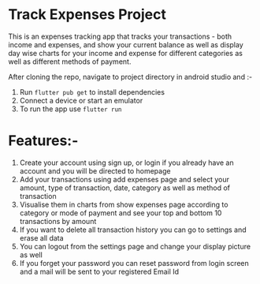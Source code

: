 # Track Expenses Project
This is an expenses tracking app that tracks your transactions - both income and expenses, and show your current balance as well as display day wise charts for your income and expense for different categories as well as different methods of payment. 

After cloning the repo, navigate to project directory in android studio and :-

1. Run ```flutter pub get``` to install dependencies
2. Connect a device or start an emulator
3. To run the app use ```flutter run```

# Features:-
1. Create your account using sign up, or login if you already have an account and you will be directed to homepage
2. Add your transactions using add expenses page and select your amount, type of transaction, date, category as well as method of transaction
3. Visualise them in charts from show expenses page according to category or mode of payment and see your top and bottom 10 transactions by amount
4. If you want to delete all transaction history you can go to settings and erase all data
5. You can logout from the settings page and change your display picture as well
6. If you forget your password you can reset password from login screen and a mail will be sent to your registered Email Id
